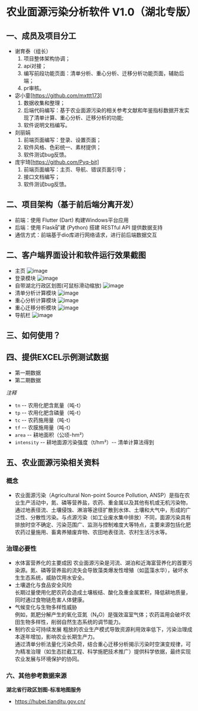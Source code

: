 # 农业面源污染分析软件 V1.0（湖北专版）
## 一、成员及项目分工
- 谢育泰（组长）
  1. 项目整体架构协调；
  2. api对接；
  3. 编写前段功能页面：清单分析、重心分析、迁移分析功能页面，辅助后端；
  4. pr审核。
- 宓小童[https://github.com/mxttt173]
  1. 数据收集和整理；
  2. 后端代码编写：基于农业面源污染的相关参考文献和年鉴指标数据开发实现了清单计算、重心分析、迁移分析的功能;
  3. 软件说明文档编写。
- 剡丽娟
  1. 前端页面编写：登录、设置页面；
  2. 软件风格、色彩统一、素材提供；
  3. 软件测试bug反馈。
- 庞宇琦[https://github.com/Pyq-bit]
  1. 前端页面编写：主页、导航、错误页面引导；
  2. 接口文档编写；
  3. 软件测试bug反馈。
  
## 二、项目架构（基于前后端分离开发）
- 前端：使用 Flutter (Dart) 构建Windows平台应用
- 后端：使用 Flask矿建 (Python) 搭建 RESTful API 提供数据支持
- 通信方式：前端基于dio库进行网络请求，进行前后端数据交互

## 二、客户端界面设计和软件运行效果截图
- 主页
   ![image](https://github.com/user-attachments/assets/dc895dc9-57aa-474a-8cf7-bb2255e36dc2)
- 登录模块
   ![image](https://github.com/user-attachments/assets/3fd1d907-8091-45f5-b2f3-74a094310fef)
- 自带湖北行政区划图(可鼠标滑动缩放)
   ![image](https://github.com/user-attachments/assets/9178b183-662a-47bd-bef4-82eec2580d1f)
- 清单分析计算模块
   ![image](https://github.com/user-attachments/assets/4a72552f-5edf-46c9-abaf-8b24cd61df4a)
- 重心分析计算模块
   ![image](https://github.com/user-attachments/assets/674d16e3-f546-4f7a-b3af-1cec007c7b9b)
- 重心迁移分析模块
   ![image](https://github.com/user-attachments/assets/1b66b99f-15aa-4232-bd1f-387fa4778851)
- 导航栏
  ![image](https://github.com/user-attachments/assets/b17e3576-bab6-44fc-9aaa-18f2af89e852)

## 三、如何使用？

## 四、提供EXCEL示例测试数据
- 第一期数据
- 第二期数据

*注释*
   - `tn` -- 农用化肥含氮量（吨-t）
   - `tp` -- 农用化肥含磷量（吨-t）
   - `tc` -- 农药施用量（吨-t）
   - `tf` -- 农膜施用量（吨-t）
   - `area` -- 耕地面积（公顷-hm²）
   - `intensity` -- 耕地面源污染强度（t/hm²）-- 清单计算法得到
     
## 五、农业面源污染相关资料
### 概念
- 农业面源污染（Agricultural Non-point Source Pollution, ANSP）是指在农业生产活动中，氮、磷等营养盐，农药、重金属以及其他有机或无机污染物，通过地表径流、土壤侵蚀、淋溶等途径扩散到水体、土壤和大气中，形成的广泛性、分散性污染。与点源污染（如工业废水集中排放）不同，面源污染具有排放时空不确定、污染范围广、监测与控制难度大等特点，主要来源包括化肥农药过量施用、畜禽养殖废弃物、农田地表径流、农村生活污水等。

### 治理必要性
- 水体富营养化的主要成因 
   农业面源污染是河流、湖泊和近海富营养化的首要污染源。氮、磷等营养盐的流失会导致藻类爆发性增殖（如蓝藻水华），破坏水生生态系统，威胁饮用水安全。
- 土壤退化与食品安全风险  
   长期过量使用化肥农药会造成土壤板结、酸化及重金属累积，降低耕地质量，同时通过食物链危害人体健康。
- 气候变化与生物多样性威胁  
   例如，氮肥分解产生的氧化亚氮（N₂O）是强效温室气体；农药滥用会破坏农田生物多样性，削弱自然生态系统的调节能力。
- 制约农业可持续发展
   粗放的农业生产模式导致资源利用效率低下，污染治理成本逐年增加，影响农业长期生产力。  
   通过清单分析法量化污染负荷，结合重心迁移分析揭示污染时空演变规律，可为精准治理（如生态拦截工程、科学施肥技术推广）提供科学依据，最终实现农业发展与环境保护的协同。
   
### 六、其他参考数据来源
**湖北省行政区划图-标准地图服务**
- https://hubei.tianditu.gov.cn/


